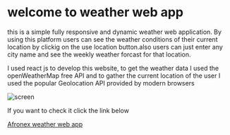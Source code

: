 <h1>welcome to weather web app</h1>
<p margin-bottom="20px">this is a simple fully responsive and dynamic weather web application. By using this platform  users can see the weather conditions of their current location by clickig on the use location button.also users can just enter any city name and see the weekly weather forcast for that location.

<p>I used react js to develop this website, to get the weather data I used the openWeatherMap free API and to gather the current location of the user I used the popular Geolocation API provided by modern browsers</p>

![screen](https://github.com/kalolani/Afronex-task-2-weather-web-app/assets/123155716/e2d5a1f6-6e80-408b-9bcb-0f3b22877584)

<p>If you want to check it click the link below</p>

<a href="https://afronex-task-2-kappa.vercel.app/" target="_blank" rel="noreferrer"> Afronex weather web app </a>
